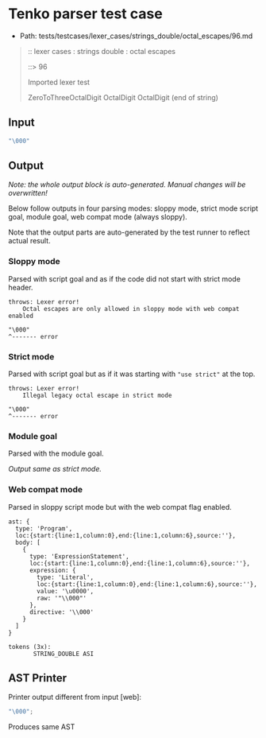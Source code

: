 # Tenko parser test case

- Path: tests/testcases/lexer_cases/strings_double/octal_escapes/96.md

> :: lexer cases : strings double : octal escapes
>
> ::> 96
>
> Imported lexer test
>
> ZeroToThreeOctalDigit OctalDigit OctalDigit (end of string)

## Input

`````js
"\000"
`````

## Output

_Note: the whole output block is auto-generated. Manual changes will be overwritten!_

Below follow outputs in four parsing modes: sloppy mode, strict mode script goal, module goal, web compat mode (always sloppy).

Note that the output parts are auto-generated by the test runner to reflect actual result.

### Sloppy mode

Parsed with script goal and as if the code did not start with strict mode header.

`````
throws: Lexer error!
    Octal escapes are only allowed in sloppy mode with web compat enabled

"\000"
^------- error
`````

### Strict mode

Parsed with script goal but as if it was starting with `"use strict"` at the top.

`````
throws: Lexer error!
    Illegal legacy octal escape in strict mode

"\000"
^------- error
`````


### Module goal

Parsed with the module goal.

_Output same as strict mode._

### Web compat mode

Parsed in sloppy script mode but with the web compat flag enabled.

`````
ast: {
  type: 'Program',
  loc:{start:{line:1,column:0},end:{line:1,column:6},source:''},
  body: [
    {
      type: 'ExpressionStatement',
      loc:{start:{line:1,column:0},end:{line:1,column:6},source:''},
      expression: {
        type: 'Literal',
        loc:{start:{line:1,column:0},end:{line:1,column:6},source:''},
        value: '\u0000',
        raw: '"\\000"'
      },
      directive: '\\000'
    }
  ]
}

tokens (3x):
       STRING_DOUBLE ASI
`````


## AST Printer

Printer output different from input [web]:

````js
"\000";
````

Produces same AST
